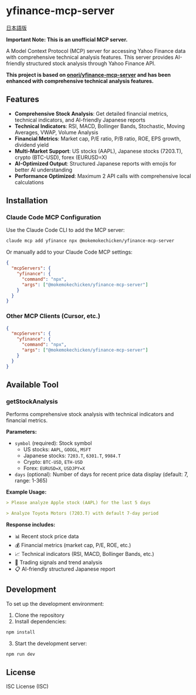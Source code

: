 # yfinance-mcp-server

[日本語版](./README-ja.md)

**Important Note: This is an unofficial MCP server.**

A Model Context Protocol (MCP) server for accessing Yahoo Finance data with comprehensive technical analysis features. This server provides AI-friendly structured stock analysis through Yahoo Finance API.

**This project is based on [onori/yfinance-mcp-server](https://github.com/onori/yfinance-mcp-server) and has been enhanced with comprehensive technical analysis features.**

## Features

- **Comprehensive Stock Analysis**: Get detailed financial metrics, technical indicators, and AI-friendly Japanese reports
- **Technical Indicators**: RSI, MACD, Bollinger Bands, Stochastic, Moving Averages, VWAP, Volume Analysis
- **Financial Metrics**: Market cap, P/E ratio, P/B ratio, ROE, EPS growth, dividend yield
- **Multi-Market Support**: US stocks (AAPL), Japanese stocks (7203.T), crypto (BTC-USD), forex (EURUSD=X)
- **AI-Optimized Output**: Structured Japanese reports with emojis for better AI understanding
- **Performance Optimized**: Maximum 2 API calls with comprehensive local calculations

## Installation

### Claude Code MCP Configuration

Use the Claude Code CLI to add the MCP server:

```bash
claude mcp add yfinance npx @mokemokechicken/yfinance-mcp-server
```

Or manually add to your Claude Code MCP settings:

```json
{
  "mcpServers": {
    "yfinance": {
      "command": "npx",
      "args": ["@mokemokechicken/yfinance-mcp-server"]
    }
  }
}
```

### Other MCP Clients (Cursor, etc.)

```json
{
  "mcpServers": {
    "yfinance": {
      "command": "npx",
      "args": ["@mokemokechicken/yfinance-mcp-server"]
    }
  }
}
```

## Available Tool

### getStockAnalysis

Performs comprehensive stock analysis with technical indicators and financial metrics.

**Parameters:**
- `symbol` (required): Stock symbol 
  - US stocks: `AAPL`, `GOOGL`, `MSFT`
  - Japanese stocks: `7203.T`, `6301.T`, `9984.T`
  - Crypto: `BTC-USD`, `ETH-USD`
  - Forex: `EURUSD=X`, `USDJPY=X`
- `days` (optional): Number of days for recent price data display (default: 7, range: 1-365)

**Example Usage:**

```markdown
> Please analyze Apple stock (AAPL) for the last 5 days

> Analyze Toyota Motors (7203.T) with default 7-day period
```

**Response includes:**
- 📊 Recent stock price data
- 💰 Financial metrics (market cap, P/E, ROE, etc.)
- 📈 Technical indicators (RSI, MACD, Bollinger Bands, etc.)
- 🎯 Trading signals and trend analysis
- 📋 AI-friendly structured Japanese report

## Development

To set up the development environment:

1. Clone the repository
2. Install dependencies:
```bash
npm install
```
3. Start the development server:
```bash
npm run dev
```

## License

ISC License (ISC)